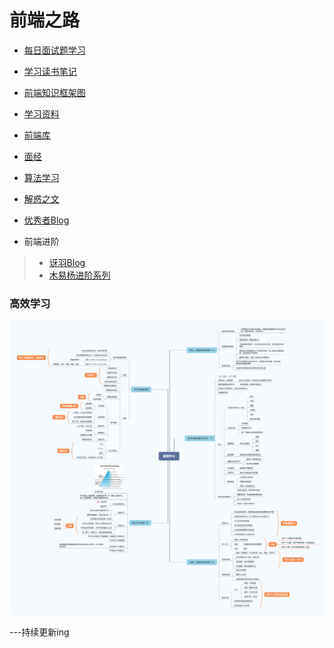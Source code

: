  #  前端之路 #  

- [每日面试题学习](//github.com/LuoShengMen/StudyNotes/tree/master/DailyQuestion)

- [学习读书笔记](//github.com/LuoShengMen/StudyNotes/tree/master/readNotes)

- [前端知识框架图](https://github.com/LuoShengMen/StudyNotes/tree/master/frontend)

- [学习资料](//github.com/LuoShengMen/StudyNotes/tree/master/learningMaterials/data.md)

- [前端库](https://github.com/XIN-G/awesome-f2e-libs)

- [面经](https://github.com/LuoShengMen/StudyNotes/blob/master/InterviewQuestions/Readme.md)

- [算法学习](https://github.com/LuoShengMen/StudyNotes/tree/master/algorithm)

- [解惑之文](https://github.com/LuoShengMen/StudyNotes/blob/master/Article/Readme.md)

- [优秀者Blog](https://github.com/LuoShengMen/StudyNotes/blob/master/OtherBlog/Readme.md)

- 前端进阶
 > * [讶羽Blog](https://github.com/mqyqingfeng/Blog)
 > * [木易杨进阶系列](https://github.com/yygmind/blog)
 
 
 ### 高效学习
 ![](/images/高效学习.png)
  
 
---持续更新ing
